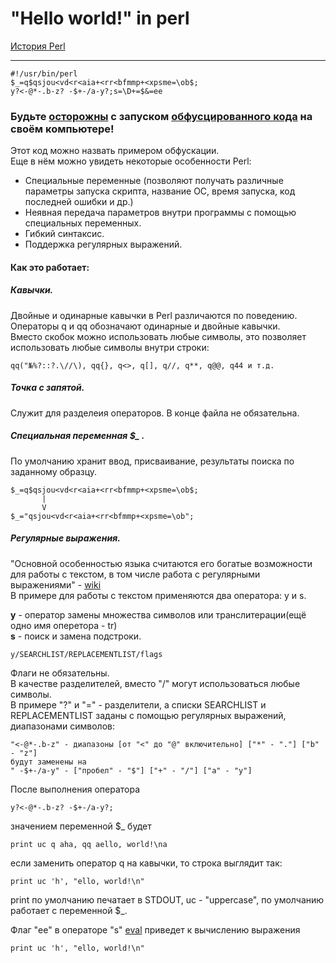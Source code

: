 # "Hello world!" in perl
[История Perl](https://habr.com/ru/post/305402/)
***
    #!/usr/bin/perl
    $_=q$qsjou<vd<r<aia+<rr<bfmmp+<xpsme=\ob$;
    y?<-@*-.b-z? -$+-/a-y?;s=\D+=$&=ee

### Будьте [осторожны](http://lurkmore.to/Программа_из_одной_строчки_на_Perl) с запуском [обфусцированного кода](https://ru.wikipedia.org/wiki/Обфускация_(программное_обеспечение)) на своём компьютере!

Этот код можно назвать примером обфускации.  
Еще в нём можно увидеть некоторые особенности Perl:

+ Cпециальные переменные (позволяют получать различные параметры запуска скрипта, название ОС, время запуска, код последней ошибки и др.)  
+ Неявная передача параметров внутри программы с помощью специальных переменных.  
+ Гибкий синтаксис.
+ Поддержка регулярных выражений.  

#### Как это работает:

##### Кавычки.
Двойные и одинарные кавычки в Perl различаются по поведению.  
Операторы q и qq обозначают одинарные и двойные кавычки.  
Вместо скобок можно использовать любые символы, это позволяет использовать любые символы внутри строки:  

    qq("№%?::?.\//\), qq{}, q<>, q[], q//, q**, q@@, q44 и т.д.

##### Точка с запятой.
Служит для разделеия операторов. В конце файла не обязательна.  

##### Специальная переменная $_ .
По умолчанию хранит ввод, присваивание, результаты поиска по заданному образцу.  

    $_=q$qsjou<vd<r<aia+<rr<bfmmp+<xpsme=\ob$;
           |
           V
    $_="qsjou<vd<r<aia+<rr<bfmmp+<xpsme=\ob";

##### Регулярные выражения.
"Основной особенностью языка считаются его богатые возможности для работы с текстом, в том числе работа с регулярными выражениями" - [wiki](https://ru.wikipedia.org/wiki/Perl)  
В примере для работы с текстом применяются два оператора: y и s.  

**y** - оператор замены множества символов или транслитерации(ещё одно имя оперетора - tr)  
**s** - поиск и замена подстроки.  

    y/SEARCHLIST/REPLACEMENTLIST/flags
    
Флаги не обязательны.  
В качестве разделителей, вместо "/" могут использоваться любые символы.  
В примере "?" и "=" - разделители, а списки SEARCHLIST и REPLACEMENTLIST заданы с помощью регулярных выражений, диапазонами символов:

    "<-@*-.b-z" - диапазоны [от "<" до "@" включительно] ["*" - "."] ["b" - "z"]
    будут заменены на
    " -$+-/a-y" - ["пробел" - "$"] ["+" - "/"] ["a" - "y"]
 
После выполнения оператора  

    y?<-@*-.b-z? -$+-/a-y?;

значением переменной $_ будет  

    print uc q aha, qq aello, world!\na

если заменить оператор q на кавычки, то строка выглядит так:

    print uc 'h', "ello, world!\n"

print по умолчанию печатает в STDOUT, uc - "uppercase", по умолчанию работает с переменной $_.

Флаг "ee" в операторе "s" [eval](https://perldoc.perl.org/perlop.html#s%2f_PATTERN_%2f_REPLACEMENT_%2fmsixpodualngcer)
приведет к вычислению выражения

    print uc 'h', "ello, world!\n"
    

